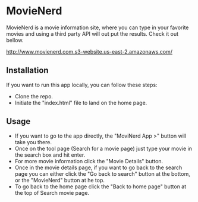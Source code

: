 # MovieNerd
MovieNerd is a movie information site, where you can type in your favorite movies and using a third party API will out put the results. Check it out bellow.

http://www.movienerd.com.s3-website.us-east-2.amazonaws.com/

## Installation
If you want to run this app locally, you can follow these steps:
- Clone the repo.
- Initiate the "index.html" file to land on the home page.

## Usage

- If you want to go to the app directly, the "MoviNerd App >" button will take you there.
- Once on the tool page (Search for a movie page) just type your movie in the search box and hit enter.
- For more movie information click the "Movie Details" button.
- Once in the movie details page, if you want to go back to the search page you can either click the "Go back to search" button at the bottom, or the "MovieNerd" button at he top.
- To go back to the home page click the "Back to home page" button at the top of Search movie page.